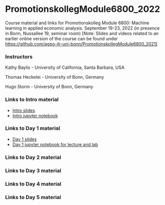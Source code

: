 # PromotionskollegModule6800_2022
Course material and links for Promotionskolleg Module 6800: Machine learning in applied economic analysis.
September 19-23, 2022 (in presence in Bonn, Nussallee 19, seminar room)
[Note: Slides and videos related to an earlier online version of the course can be found under https://github.com/agpo-ilr-uni-bonn/PromotionskollegModule6800_2021]

### Instructors 
Kathy Baylis - University of California, Santa Barbara, USA

Thomas Heckelei - University of Bonn, Germany

Hugo Storm - University of Bonn, Germany

### Links to Intro material

- [Intro slides](https://docs.google.com/presentation/d/12mK0Pb97JYDlBFcjY5Oj19Oj3pDEyVr24oERVmMxH9k/edit?usp=sharing)
- [Intro jupyter notebook](https://github.com/agpo-ilr-uni-bonn/PromotionskollegModule6800_2022/blob/master/labIntro.ipynb)

### Links to Day 1 material 

- [Day 1 slides](https://docs.google.com/presentation/d/1K8LWWnomUNXvcnbXxn3eFeeFMTlWYaGFrwLrW0ifjBQ/edit?usp=sharing)
- [Day 1 jupyter notebook for lecture and lab](https://github.com/agpo-ilr-uni-bonn/PromotionskollegModule6800_2022/blob/master/6800_Day1.ipynb)


### Links to Day 2 material 

<!-- - [Day 2 slides](https://docs.google.com/presentation/d/1mbZbCS_0Tz3oi2NFO8aC-QDmQcy-_cjyDinirjIuBxQ/edit?usp=sharing)
- [Day 2 jupyter notebook for lecture and lab](https://github.com/agpo-ilr-uni-bonn/PromotionskollegModule6800_2022/blob/master/6800_Day2.ipynb) -->


### Links to Day 3 material 
<!-- - [Day 3a slides - Interpretation part II, Shapley values and other approaches](https://docs.google.com/presentation/d/1ajDVri8mjvihYwZm2jxYDSqsYmrTeqMfwfrr7LWsJlg/edit?usp=sharing)
- [Day 3b slides - Neural Networks (also include part of day 4 slides)](https://docs.google.com/presentation/d/1jjtvxiLvUJPOv719tpH08OOpF-_YFuXygWJseNASUoo/edit?usp=sharing)
- [Day 3-4 jupyter notebook for lecture and lab](https://github.com/agpo-ilr-uni-bonn/PromotionskollegModule6800_2022/blob/master/6800_Day3-4.ipynb) -->


### Links to Day 4 material 
<!-- - [Day 4a slides - Neural Networks (same as day 3)](https://docs.google.com/presentation/d/1jjtvxiLvUJPOv719tpH08OOpF-_YFuXygWJseNASUoo/edit?usp=sharing)
- [Day 4b slides - ML and causal analysis (also include part of day 5 slides)](https://docs.google.com/presentation/d/1wNfltZo-vuEHQHKhTKABMulkXLeGju7H7JxuN8YWf-0/edit?usp=sharing)
- [Day 4-5 jupyter notebook for lecture and lab](https://github.com/agpo-ilr-uni-bonn/PromotionskollegModule6800_2022/blob/master/6800_Day4-5.ipynb) -->


### Links to Day 5 material 
<!-- - [Day 5 slides - ML and causal analysis (same as day 4b)](https://docs.google.com/presentation/d/1wNfltZo-vuEHQHKhTKABMulkXLeGju7H7JxuN8YWf-0/edit?usp=sharing)
- [Day 4-5 jupyter notebook for lecture and lab](https://github.com/agpo-ilr-uni-bonn/PromotionskollegModule6800_2022/blob/master/6800_Day4-5.ipynb) -->
